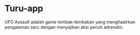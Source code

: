 # Turu-app
UFO Assault adalah game tembak-tembakan yang menghadirkan pengalaman seru dengan menyajikan aksi penuh adrenalin.
